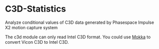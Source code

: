 # C3D-Statistics
Analyze conditional values of C3D data generated by Phasespace Impulse X2 motion capture system

The c3d module can only read Intel C3D format. You could use [Mokka](https://biomechanical-toolkit.github.io/mokka/index.html) to convert Vicon C3D to Intel C3D. 
